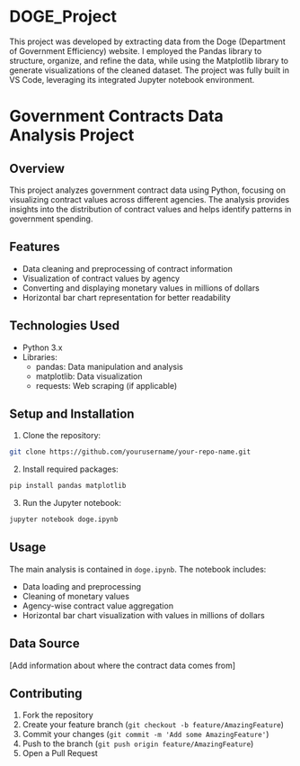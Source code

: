 # DOGE_Project
This project was developed by extracting data from the Doge (Department of Government Efficiency) website. I employed the Pandas library to structure, organize, and refine the data, while using the Matplotlib library to generate visualizations of the cleaned dataset. The project was fully built in VS Code, leveraging its integrated Jupyter notebook environment.

# Government Contracts Data Analysis Project

## Overview
This project analyzes government contract data using Python, focusing on visualizing contract values across different agencies. The analysis provides insights into the distribution of contract values and helps identify patterns in government spending.

## Features
- Data cleaning and preprocessing of contract information
- Visualization of contract values by agency
- Converting and displaying monetary values in millions of dollars
- Horizontal bar chart representation for better readability

## Technologies Used
- Python 3.x
- Libraries:
  - pandas: Data manipulation and analysis
  - matplotlib: Data visualization
  - requests: Web scraping (if applicable)

## Setup and Installation
1. Clone the repository:
```bash
git clone https://github.com/yourusername/your-repo-name.git
```

2. Install required packages:
```bash
pip install pandas matplotlib
```

3. Run the Jupyter notebook:
```bash
jupyter notebook doge.ipynb
```

## Usage
The main analysis is contained in `doge.ipynb`. The notebook includes:
- Data loading and preprocessing
- Cleaning of monetary values
- Agency-wise contract value aggregation
- Horizontal bar chart visualization with values in millions of dollars

## Data Source
[Add information about where the contract data comes from]

## Contributing
1. Fork the repository
2. Create your feature branch (`git checkout -b feature/AmazingFeature`)
3. Commit your changes (`git commit -m 'Add some AmazingFeature'`)
4. Push to the branch (`git push origin feature/AmazingFeature`)
5. Open a Pull Request


